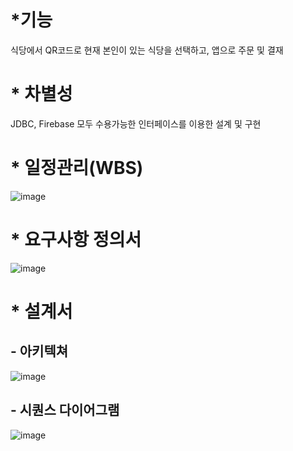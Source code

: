 # *기능
식당에서 QR코드로 현재 본인이 있는 식당을 선택하고, 앱으로 주문 및 결재
# * 차별성
JDBC, Firebase 모두 수용가능한 인터페이스를 이용한 설계 및 구현


# * 일정관리(WBS)
![image](https://user-images.githubusercontent.com/80032533/118573186-04132e80-b7bd-11eb-982f-88614bf656b3.png)
# * 요구사항 정의서
![image](https://user-images.githubusercontent.com/80032533/118573224-11301d80-b7bd-11eb-9fc4-025313439547.png)
# * 설계서
## - 아키텍쳐
![image](https://user-images.githubusercontent.com/80032533/118573251-22792a00-b7bd-11eb-8b62-dd85a4e01d46.png)
## - 시퀀스 다이어그램
![image](https://user-images.githubusercontent.com/80032533/118573267-29a03800-b7bd-11eb-8057-44731b1b2dd3.png)




